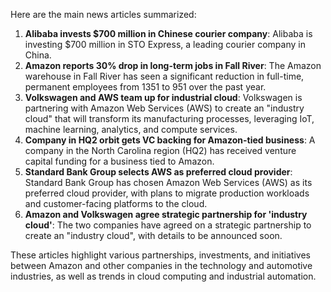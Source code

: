 Here are the main news articles summarized:

1. **Alibaba invests $700 million in Chinese courier company**: Alibaba is investing $700 million in STO Express, a leading courier company in China.
2. **Amazon reports 30% drop in long-term jobs in Fall River**: The Amazon warehouse in Fall River has seen a significant reduction in full-time, permanent employees from 1351 to 951 over the past year.
3. **Volkswagen and AWS team up for industrial cloud**: Volkswagen is partnering with Amazon Web Services (AWS) to create an "industry cloud" that will transform its manufacturing processes, leveraging IoT, machine learning, analytics, and compute services.
4. **Company in HQ2 orbit gets VC backing for Amazon-tied business**: A company in the North Carolina region (HQ2) has received venture capital funding for a business tied to Amazon.
5. **Standard Bank Group selects AWS as preferred cloud provider**: Standard Bank Group has chosen Amazon Web Services (AWS) as its preferred cloud provider, with plans to migrate production workloads and customer-facing platforms to the cloud.
6. **Amazon and Volkswagen agree strategic partnership for 'industry cloud'**: The two companies have agreed on a strategic partnership to create an "industry cloud", with details to be announced soon.

These articles highlight various partnerships, investments, and initiatives between Amazon and other companies in the technology and automotive industries, as well as trends in cloud computing and industrial automation.